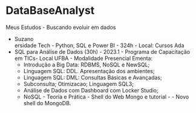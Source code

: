 # DataBaseAnalyst

Meus Estudos - Buscando evoluir em dados
-  Suzano <Div>ersidade Tech - Python, SQL e Power BI - 324h - Local: Cursos Ada
-  SQL para Análise de Dados (30h) - 2023.1 - Programa de Capacitação em TICs- Local UFBA - Modalidade Presencial
   Ementa:
   -  Introdução a Big Data: RDBMS, NoSQL e NewSQL;
   -  Linguagem SQL: DDL. Apresentação dos ambientes;
   -  Linguagem SQL: DML: Consultas Básicas e Avançadas;
   -  Subconsulta; Otimizacao; Linguagem SQL3;
   -  Análise de Dados com Dashboard com Locker Studio;
   -  NoSQL - Teoria e Prática - Shell do Web Mongo e tutorial - - Novo shell do MongoDB.
